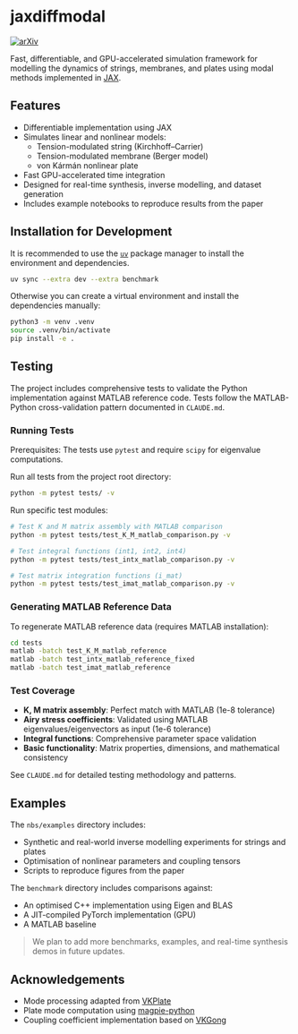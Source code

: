 # jaxdiffmodal

[![arXiv](https://img.shields.io/badge/arXiv-2505.05940-b31b1b.svg)](https://arxiv.org/abs/2505.05940)

Fast, differentiable, and GPU-accelerated simulation framework for modelling the dynamics of strings, membranes, and plates using modal methods implemented in [JAX](https://github.com/google/jax).

## Features

- Differentiable implementation using JAX
- Simulates linear and nonlinear models:
  - Tension-modulated string (Kirchhoff–Carrier)
  - Tension-modulated membrane (Berger model)
  - von Kármán nonlinear plate
- Fast GPU-accelerated time integration
- Designed for real-time synthesis, inverse modelling, and dataset generation
- Includes example notebooks to reproduce results from the paper

## Installation for Development

It is recommended to use the [`uv`](https://github.com/astral-sh/uv) package manager to install the environment and dependencies.

```bash
uv sync --extra dev --extra benchmark
```

Otherwise you can create a virtual environment and install the dependencies manually:

```bash
python3 -m venv .venv
source .venv/bin/activate
pip install -e .
```

## Testing

The project includes comprehensive tests to validate the Python implementation against MATLAB reference code. Tests follow the MATLAB-Python cross-validation pattern documented in `CLAUDE.md`.

### Running Tests

Prerequisites: The tests use `pytest` and require `scipy` for eigenvalue computations.

Run all tests from the project root directory:
```bash
python -m pytest tests/ -v
```

Run specific test modules:
```bash
# Test K and M matrix assembly with MATLAB comparison
python -m pytest tests/test_K_M_matlab_comparison.py -v

# Test integral functions (int1, int2, int4)
python -m pytest tests/test_intx_matlab_comparison.py -v

# Test matrix integration functions (i_mat)
python -m pytest tests/test_imat_matlab_comparison.py -v
```

### Generating MATLAB Reference Data

To regenerate MATLAB reference data (requires MATLAB installation):
```bash
cd tests
matlab -batch test_K_M_matlab_reference
matlab -batch test_intx_matlab_reference_fixed
matlab -batch test_imat_matlab_reference
```

### Test Coverage

- **K, M matrix assembly**: Perfect match with MATLAB (1e-8 tolerance)
- **Airy stress coefficients**: Validated using MATLAB eigenvalues/eigenvectors as input (1e-6 tolerance)
- **Integral functions**: Comprehensive parameter space validation
- **Basic functionality**: Matrix properties, dimensions, and mathematical consistency

See `CLAUDE.md` for detailed testing methodology and patterns.

## Examples

The `nbs/examples` directory includes:

- Synthetic and real-world inverse modelling experiments for strings and plates
- Optimisation of nonlinear parameters and coupling tensors
- Scripts to reproduce figures from the paper

The `benchmark` directory includes comparisons against:

- An optimised C++ implementation using Eigen and BLAS
- A JIT-compiled PyTorch implementation (GPU)
- A MATLAB baseline

> We plan to add more benchmarks, examples, and real-time synthesis demos in future updates.

## Acknowledgements

- Mode processing adapted from [VKPlate](https://github.com/Nemus-Project/VKPlate)
- Plate mode computation using [magpie-python](https://github.com/Nemus-Project/magpie-python)
- Coupling coefficient implementation based on [VKGong](https://github.com/rodrigodzf/VKGong)

